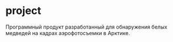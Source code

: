 # project
Программный продукт разработанный для обнаружения белых медведей на кадрах аэрофотосъемки в Арктике.
